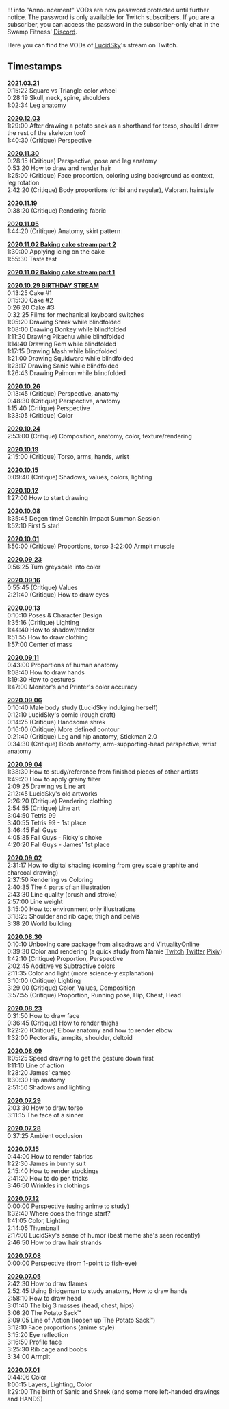 !!! info "Announcement"
    VODs are now password protected until further notice. The password is only available for Twitch subscribers. If you are a subscriber, you can access the password in the subscriber-only chat in the Swamp Fitness' [Discord](https://discord.gg/VG2nGw4).

Here you can find the VODs of [LucidSky](lucidsky.md)'s stream on Twitch.

## Timestamps

[**2021.03.21**](https://vod.swamp.fitness/20210321_v957277387_Art.mp4)  
0:15:22 Square vs Triangle color wheel  
0:28:19 Skull, neck, spine, shoulders  
1:02:34 Leg anatomy

[**2020.12.03**](https://vod.swamp.fitness/20201203_823848876_Art.mp4)  
1:29:00 After drawing a potato sack as a shorthand for torso, should I draw the rest of the skeleton too?  
1:40:30 (Critique) Perspective  

[**2020.11.30**](https://vod.swamp.fitness/20201130_820469972_Art.mp4)  
0:28:15 (Critique) Perspective, pose and leg anatomy  
0:53:20 How to draw and render hair  
1:25:00 (Critique) Face proportion, coloring using background as context, leg rotation  
2:42:20 (Critique) Body proportions (chibi and regular), Valorant hairstyle  

[**2020.11.19**](https://vod.swamp.fitness/20201119_807964830_Art.mp4)  
0:38:20 (Critique) Rendering fabric  

[**2020.11.05**](https://vod.swamp.fitness/20201105_792373913_Art.mp4)  
1:44:20 (Critique) Anatomy, skirt pattern  

[**2020.11.02 Baking cake stream part 2**](https://vod.swamp.fitness/20201102_789467310_Art.mp4)  
1:30:00 Applying icing on the cake  
1:55:30 Taste test  

[**2020.11.02 Baking cake stream part 1**](https://vod.swamp.fitness/20201102_789417989_Art.mp4)  

[**2020.10.29 BIRTHDAY STREAM**](https://vod.swamp.fitness/20201029_785109594_Art.mp4)  
0:13:25 Cake #1  
0:15:30 Cake #2  
0:26:20 Cake #3  
0:32:25 Films for mechanical keyboard switches  
1:05:20 Drawing Shrek while blindfolded  
1:08:00 Drawing Donkey while blindfolded  
1:11:30 Drawing Pikachu while blindfolded  
1:14:40 Drawing Rem while blindfolded  
1:17:15 Drawing Mash while blindfolded  
1:21:00 Drawing Squidward while blindfolded  
1:23:17 Drawing Sanic while blindfolded  
1:26:43 Drawing Paimon while blindfolded  

[**2020.10.26**](https://vod.swamp.fitness/20201026_782094102_Art.mp4)  
0:13:45 (Critique) Perspective, anatomy  
0:48:30 (Critique) Perspective, anatomy  
1:15:40 (Critique) Perspective  
1:33:05 (Critique) Color

[**2020.10.24**](https://vod.swamp.fitness/20201024_779952201_Art.mp4)  
2:53:00 (Critique) Composition, anatomy, color, texture/rendering  

[**2020.10.19**](https://vod.swamp.fitness/20201019_774886184_Art.mp4)  
2:15:00 (Critique) Torso, arms, hands, wrist  

[**2020.10.15**](https://vod.swamp.fitness/20201015_770717386_Art.mp4)  
0:09:40 (Critique) Shadows, values, colors, lighting  

[**2020.10.12**](https://vod.swamp.fitness/20201012_767895461_Art.mp4)  
1:27:00 How to start drawing  

[**2020.10.08**](https://vod.swamp.fitness/20201008_763855918_Art.mp4)  
1:35:45 Degen time! Genshin Impact Summon Session  
1:52:10 First 5 star!  

[**2020.10.01**](https://vod.swamp.fitness/20201001_757068483_Art.mp4)  
1:50:00 (Critique) Proportions, torso
3:22:00 Armpit muscle  

[**2020.09.23**](https://vod.swamp.fitness/20200923_750244992_Art.mp4)  
0:56:25 Turn greyscale into color  

[**2020.09.16**](https://vod.swamp.fitness/20200916_743371227_Art.mp4)  
0:55:45 (Critique) Values  
2:21:40 (Critique) How to draw eyes  

[**2020.09.13**](https://vod.swamp.fitness/20200913_740517800_Art.mp4)  
0:10:10 Poses & Character Design  
1:35:16 (Critique) Lighting  
1:44:40 How to shadow/render  
1:51:55 How to draw clothing  
1:57:00 Center of mass  

[**2020.09.11**](https://vod.swamp.fitness/20200911_738473719_Art.mp4)  
0:43:00 Proportions of human anatomy  
1:08:40 How to draw hands  
1:19:30 How to gestures  
1:47:00 Monitor's and Printer's color accuracy  

[**2020.09.06**](https://vod.swamp.fitness/20200906_733731654_Art.mp4)  
0:10:40 Male body study (LucidSky indulging herself)  
0:12:10 LucidSky's comic (rough draft)  
0:14:25 (Critique) Handsome shrek  
0:16:00 (Critique) More defined contour  
0:21:40 (Critique) Leg and hip anatomy, Stickman 2.0  
0:34:30 (Critique) Boob anatomy, arm-supporting-head perspective, wrist anatomy  

[**2020.09.04**](https://vod.swamp.fitness/20200904_731706704_Art.mp4)  
1:38:30 How to study/reference from finished pieces of other artists  
1:49:20 How to apply grainy filter  
2:09:25 Drawing vs Line art  
2:12:45 LucidSky's old artworks  
2:26:20 (Critique) Rendering clothing  
2:54:55 (Critique) Line art  
3:04:50 Tetris 99  
3:40:55 Tetris 99 - 1st place  
3:46:45 Fall Guys  
4:05:35 Fall Guys - Ricky's choke  
4:20:20 Fall Guys - James' 1st place  

[**2020.09.02**](https://vod.swamp.fitness/20200902_729695685_Art.mp4)  
2:31:17 How to digital shading (coming from grey scale graphite and charcoal drawing)  
2:37:50 Rendering vs Coloring  
2:40:35 The 4 parts of an illustration  
2:43:30 Line quality (brush and stroke)  
2:57:00 Line weight  
3:15:00 How to: environment only illustrations  
3:18:25 Shoulder and rib cage; thigh and pelvis  
3:38:20 World building  

[**2020.08.30**](https://vod.swamp.fitness/20200830_726742711_Art.mp4)  
0:10:10 Unboxing care package from alisadraws and VirtualityOnline  
0:39:30 Color and rendering (a quick study from Namie [Twitch](https://twitch.tv/namgoreng) [Twitter](https://twitter.com/namgoreng) [Pixiv](https://www.pixiv.net/en/users/3829860))  
1:42:10 (Critique) Proportion, Perspective  
2:02:45 Additive vs Subtractive colors  
2:11:35 Color and light (more science-y explanation)  
3:10:00 (Critique) Lighting  
3:29:00 (Critique) Color, Values, Composition  
3:57:55 (Critique) Proportion, Running pose, Hip, Chest, Head  

[**2020.08.23**](https://vod.swamp.fitness/20200823_719690223_Art.mp4)  
0:31:50 How to draw face  
0:36:45 (Critique) How to render thighs  
1:22:20 (Critique) Elbow anatomy and how to render elbow  
1:32:00 Pectoralis, armpits, shoulder, deltoid  

[**2020.08.09**](https://vod.swamp.fitness/20200809_705675755_Art.mp4)  
1:05:25 Speed drawing to get the gesture down first  
1:11:10 Line of action  
1:28:20 James' cameo  
1:30:30 Hip anatomy  
2:51:50 Shadows and lighting  

[**2020.07.29**](https://vod.swamp.fitness/20200729_694874980_Art.mp4)  
2:03:30 How to draw torso  
3:11:15 The face of a sinner  

[**2020.07.28**](https://vod.swamp.fitness/20200728_693852253_Art.mp4)  
0:37:25 Ambient occlusion  

[**2020.07.15**](https://vod.swamp.fitness/20200715_680987233_Art.mp4)  
0:44:00 How to render fabrics  
1:22:30 James in bunny suit  
2:15:40 How to render stockings  
2:41:20 How to do pen tricks  
3:46:50 Wrinkles in clothings  

[**2020.07.12**](https://vod.swamp.fitness/20200712_678069939_Art.mp4)  
0:00:00 Perspective (using anime to study)  
1:32:40 Where does the fringe start?  
1:41:05 Color, Lighting  
2:14:05 Thumbnail  
2:17:00 LucidSky's sense of humor (best meme she's seen recently)  
2:46:50 How to draw hair strands  

[**2020.07.08**](https://vod.swamp.fitness/20200708_674132279_Art.mp4)  
0:00:00 Perspective (from 1-point to fish-eye)  

[**2020.07.05**](https://vod.swamp.fitness/20200705_671324535_Art.mp4)  
2:42:30 How to draw flames  
2:52:45 Using Bridgeman to study anatomy, How to draw hands  
2:58:10 How to draw head  
3:01:40 The big 3 masses (head, chest, hips)  
3:06:20 The Potato Sack:tm:  
3:09:05 Line of Action (loosen up The Potato Sack:tm:)  
3:12:10 Face proportions (anime style)  
3:15:20 Eye reflection  
3:16:50 Profile face  
3:25:30 Rib cage and boobs  
3:34:00 Armpit  

[**2020.07.01**](https://vod.swamp.fitness/20200701_667514211_Art.mp4)  
0:44:06 Color  
1:00:15 Layers, Lighting, Color  
1:29:00 The birth of Sanic and Shrek (and some more left-handed drawings and HANDS)  